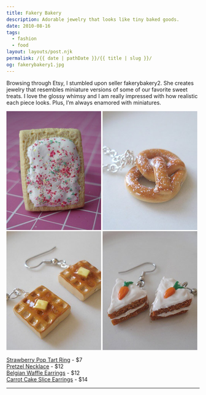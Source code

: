 ```yaml
---
title: Fakery Bakery
description: Adorable jewelry that looks like tiny baked goods.
date: 2010-08-16
tags: 
  - fashion
  - food
layout: layouts/post.njk
permalink: /{{ date | pathDate }}/{{ title | slug }}/
og: fakerybakery1.jpg
---
```


Browsing through Etsy, I stumbled upon seller fakerybakery2. She creates jewelry that resembles miniature versions of some of our favorite sweet treats. I love the glossy whimsy and I am really impressed with how realistic each piece looks. Plus, I’m always enamored with miniatures.

<p>
  <img src="/img/fakerybakery1.jpg" alt="pop tart ring" class="img-left" />
  <img src="/img/fakerybakery2.jpg" alt="pretzel necklace" />
  <img src="/img/fakerybakery3.jpg" alt="waffle earrings" class="img-left" />
  <img src="/img/fakerybakery4.jpg" alt="carrot cake earrings" />
</p>

[Strawberry Pop Tart Ring](http://www.etsy.com/listing/53588571/strawberry-pop-tart-ring) - $7  
[Pretzel Necklace](http://www.etsy.com/listing/45630109/polymer-clay-pretzel-necklace) - $12  
[Belgian Waffle Earrings](http://www.etsy.com/listing/51491116/belgian-waffle-earrings) - $12  
[Carrot Cake Slice Earrings](http://www.etsy.com/listing/40571446/carrot-cake-slice-earrings) - $14

---
